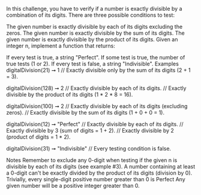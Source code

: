 In this challenge, you have to verify if a number is exactly divisible by a combination of its digits. There are three possible conditions to test:

The given number is exactly divisible by each of its digits excluding the zeros.
The given number is exactly divisible by the sum of its digits.
The given number is exactly divisible by the product of its digits.
Given an integer n, implement a function that returns:

If every test is true, a string "Perfect".
If some test is true, the number of true tests (1 or 2).
If every test is false, a string "Indivisible".
Examples
digitalDivision(21) ➞ 1
// Exactly divisible only by the sum of its digits (2 + 1 = 3).

digitalDivision(128) ➞ 2
// Exactly divisible by each of its digits.
// Exactly divisible by the product of its digits (1 * 2 * 8 = 16).

digitalDivision(100) ➞ 2
// Exactly divisible by each of its digits (excluding zeros).
// Exactly divisible by the sum of its digits (1 + 0 + 0 = 1).

digitalDivision(12) ➞ "Perfect"
// Exactly divisible by each of its digits.
// Exactly divisible by 3 (sum of digits = 1 + 2).
// Exactly divisible by 2 (product of digits = 1 * 2).

digitalDivision(31) ➞ "Indivisible"
// Every testing condition is false.

Notes
Remember to exclude any 0-digit when testing if the given n is divisible by each of its digits (see example #3).
A number containing at least a 0-digit can't be exactly divided by the product of its digits (division by 0).
Trivially, every single-digit positive number greater than 0 is Perfect
Any given number will be a positive integer greater than 0.